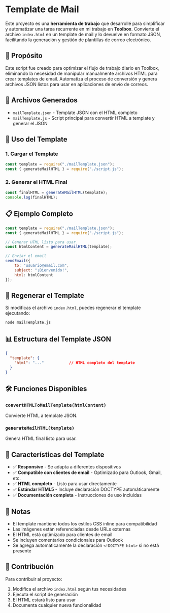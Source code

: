 # Template de Mail

Este proyecto es una **herramienta de trabajo** que desarrollé para simplificar y automatizar una tarea recurrente en mi trabajo en **Toolbox**. Convierte el archivo `index.html` en un template de mail y lo devuelve en formato JSON, facilitando la generación y gestión de plantillas de correo electrónico.

## 🎯 Propósito

Este script fue creado para optimizar el flujo de trabajo diario en Toolbox, eliminando la necesidad de manipular manualmente archivos HTML para crear templates de email. Automatiza el proceso de conversión y genera archivos JSON listos para usar en aplicaciones de envío de correos.

## 📁 Archivos Generados

- `mailTemplate.json` - Template JSON con el HTML completo
- `mailTemplate.js` - Script principal para convertir HTML a template y generar el JSON

## 🚀 Uso del Template

### 1. Cargar el Template

```javascript
const template = require("./mailTemplate.json");
const { generateMailHTML } = require("./script.js");
```

### 2. Generar el HTML Final

```javascript
const finalHTML = generateMailHTML(template);
console.log(finalHTML);
```

## 📋 Ejemplo Completo

```javascript
const template = require("./mailTemplate.json");
const { generateMailHTML } = require("./script.js");

// Generar HTML listo para usar
const htmlContent = generateMailHTML(template);

// Enviar el email
sendEmail({
    to: "usuario@email.com",
    subject: "¡Bienvenido!",
    html: htmlContent
});
```

## 🔄 Regenerar el Template

Si modificas el archivo `index.html`, puedes regenerar el template ejecutando:

```bash
node mailTemplate.js
```

## 📊 Estructura del Template JSON

```json
{
  "template": {
    "html": "..."           // HTML completo del template
  }
}
```

## 🛠️ Funciones Disponibles

### `convertHTMLToMailTemplate(htmlContent)`
Convierte HTML a template JSON.

### `generateMailHTML(template)`
Genera HTML final listo para usar.

## 📧 Características del Template

- ✅ **Responsive** - Se adapta a diferentes dispositivos
- ✅ **Compatible con clientes de email** - Optimizado para Outlook, Gmail, etc.
- ✅ **HTML completo** - Listo para usar directamente
- ✅ **Estándar HTML5** - Incluye declaración DOCTYPE automáticamente
- ✅ **Documentación completa** - Instrucciones de uso incluidas

## 📝 Notas

- El template mantiene todos los estilos CSS inline para compatibilidad
- Las imágenes están referenciadas desde URLs externas
- El HTML está optimizado para clientes de email
- Se incluyen comentarios condicionales para Outlook
- Se agrega automáticamente la declaración `<!DOCTYPE html>` si no está presente

## 🤝 Contribución

Para contribuir al proyecto:

1. Modifica el archivo `index.html` según tus necesidades
2. Ejecuta el script de generación
3. El HTML estará listo para usar
4. Documenta cualquier nueva funcionalidad
